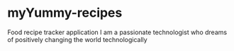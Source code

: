 # myYummy-recipes
Food recipe tracker application
I am a passionate technologist who dreams of positively changing the world technologically
